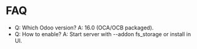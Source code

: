 # FAQ

- Q: Which Odoo version? A: 16.0 (OCA/OCB packaged).
- Q: How to enable? A: Start server with --addon fs_storage or install in UI.
